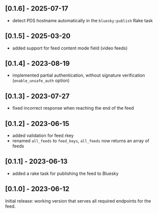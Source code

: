## [0.1.6] - 2025-07-17

- detect PDS hostname automatically in the `bluesky:publish` Rake task

## [0.1.5] - 2025-03-20

- added support for feed content mode field (video feeds)

## [0.1.4] - 2023-08-19

- implemented partial authentication, without signature verification (`enable_unsafe_auth` option)

## [0.1.3] - 2023-07-27

- fixed incorrect response when reaching the end of the feed

## [0.1.2] - 2023-06-15

- added validation for feed rkey
- renamed `all_feeds` to `feed_keys`, `all_feeds` now returns an array of feeds

## [0.1.1] - 2023-06-13

- added a rake task for publishing the feed to Bluesky

## [0.1.0] - 2023-06-12

Initial release: working version that serves all required endpoints for the feed.
